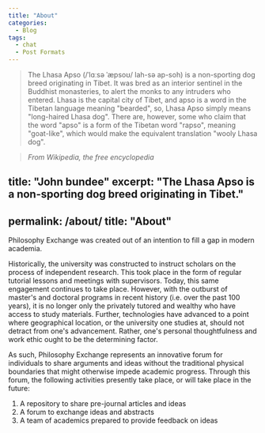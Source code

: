 ```yaml
---
title: "About"
categories:
  - Blog
tags:
  - chat
  - Post Formats
---
```


> The Lhasa Apso (/ˈlɑːsə ˈæpsoʊ/ lah-sə ap-soh) is a non-sporting dog breed originating in Tibet. It was bred as an interior sentinel in the Buddhist monasteries, to alert the monks to any intruders who entered. Lhasa is the capital city of Tibet, and apso is a word in the Tibetan language meaning "bearded", so, Lhasa Apso simply means "long-haired Lhasa dog". There are, however, some who claim that the word "apso" is a form of the Tibetan word "rapso", meaning "goat-like", which would make the equivalent translation "wooly Lhasa dog".

> <cite>From Wikipedia, the free encyclopedia</cite>


title: "John bundee"
excerpt: "The Lhasa Apso is a non-sporting dog breed originating in Tibet."
---
permalink: /about/
title: "About"
---

Philosophy Exchange was created out of an intention to fill a gap in modern academia.

Historically, the university was constructed to instruct scholars on the process of independent research. This took place in the form of regular tutorial lessons and meetings with supervisors. Today, this same engagement continues to take place. However, with the outburst of master's and doctoral programs in recent history (i.e. over the past 100 years), it is no longer only the privately tutored and wealthy who have access to study materials. Further, technologies have advanced to a point where geographical location, or the university one studies at, should not detract from one's advancement. Rather, one's personal thoughtfulness and work ethic ought to be the determining factor.

As such, Philosophy Exchange represents an innovative forum for individuals to share arguments and ideas without the traditional physical boundaries that might otherwise impede academic progress. Through this forum, the following activities presently take place, or will take place in the future:

1. A repository to share pre-journal articles and ideas
2. A forum to exchange ideas and abstracts
3. A team of academics prepared to provide feedback on ideas
